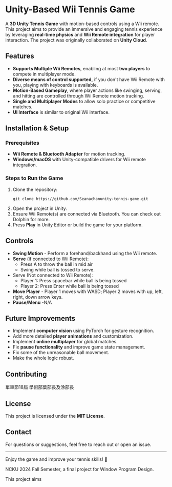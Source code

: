 # Unity-Based Wii Tennis Game

A **3D Unity Tennis Game** with motion-based controls using a Wii remote. This project aims to provide an immersive and engaging tennis experience by leveraging **real-time physics** and **Wii Remote integration** for player interaction. The project was originally collaborated on **Unity Cloud**.

## Features

* **Supports Multiple Wii Remotes**, enabling at most **two players** to compete in multiplayer mode.
* **Diverse means of control supported,** if you don't have Wii Remote with you, playing with keyboards is available.
* **Motion-Based Gameplay**, where player actions like swinging, serving, and hitting are controlled through Wii Remote motion tracking.
* **Single and Multiplayer Modes** to allow solo practice or competitive matches.
* **UI Interface** is similar to original Wii interface.

## Installation & Setup

### Prerequisites

* **Wii Remote & Bluetooth Adapter** for motion tracking.
* **Windows/macOS** with Unity-compatible drivers for Wii remote integration.

### Steps to Run the Game

1. Clone the repository:
   ```
   git clone https://github.com/Seanachanunity-tennis-game.git
   ```
2. Open the project in Unity.
3. Ensure Wii Remote(s) are connected via Bluetooth. You can check out Dolphin for more.
4. Press **Play** in Unity Editor or build the game for your platform.

## Controls

* **Swing Motion** - Perform a forehand/backhand using the Wii remote.
* **Serve**  (if connected to Wii Remote):
  * Press A to throw the ball in mid air
  * Swing while ball is tossed to serve.
* Serve (Not connected to Wii Remote):
  * Player 1: Press spacebar while ball is being tossed
  * Player 2: Press Enter while ball is being tossed
* **Move Player** - Player 1 moves with WASD; Player 2 moves with up, left, right, down arrow keys.
* **Pause/Menu** -N/A

## Future Improvements

* Implement **computer vision** using PyTorch for gesture recognition.
* Add more detailed **player animations** and customization.
* Implement **online multiplayer** for global matches.
* Fix **pause functionality** and improve game state management.
* Fix some of the unreasonable ball movement.
* Make the whole logic robust.

## Contributing

單車節18屆 學術部葉部長及涂部長

## License

This project is licensed under the **MIT License**.

## Contact

For questions or suggestions, feel free to reach out or open an issue.

---

Enjoy the game and improve your tennis skills! 🎾

NCKU 2024 Fall Semester, a final project for Window Program Design.

This project aims
